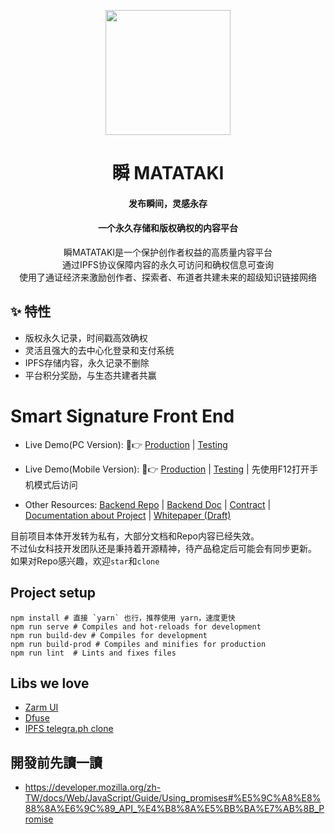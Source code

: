 <p align="center">
  <a href="https://www.matataki.io">
    <img width="200" src="https://i.loli.net/2019/09/03/9NAspLIWTPy5kRB.png">
  </a>
</p>

<h1 align="center">瞬 MATATAKI</h1>
<h4 align="center">发布瞬间，灵感永存</h4>
<h4 align="center">一个永久存储和版权确权的内容平台</h4>
<div align="center">

瞬MATATAKI是一个保护创作者权益的高质量内容平台</br>
通过IPFS协议保障内容的永久可访问和确权信息可查询</br>
使用了通证经济来激励创作者、探索者、布道者共建未来的超级知识链接网络

</div>

## ✨ 特性

- 版权永久记录，时间戳高效确权
- 灵活且强大的去中心化登录和支付系统
- IPFS存储内容，永久记录不删除
- 平台积分奖励，与生态共建者共赢

# Smart Signature Front End

- Live Demo(PC Version): 🙋👉 [Production](https://www.matataki.io/) | [Testing](https://wwwtest.smartsignature.io)
- Live Demo(Mobile Version): 🙋👉 [Production](https://matataki.io/) | [Testing](https://smartsignature.io) | 先使用F12打开手机模式后访问

- Other Resources: [Backend Repo](https://github.com/smart-signature/smart-signature-backend) | [Backend Doc](https://github.com/smart-signature/smart-signature-backend/blob/master/doc.md) | [Contract](https://github.com/smart-signature/smart-signature-EOS-contract) | [Documentation about Project](https://shimo.im/docs/UOYT3DqklCYBbzny) | [Whitepaper (Draft)](https://hackmd.io/Q3KNkxjgSwKRJ5cfBL2I4g)

目前项目本体开发转为私有，大部分文档和Repo内容已经失效。</br>
不过仙女科技开发团队还是秉持着开源精神，待产品稳定后可能会有同步更新。</br>
如果对Repo感兴趣，欢迎`star`和`clone`

## Project setup
```
npm install # 直接 `yarn` 也行，推荐使用 yarn，速度更快
npm run serve # Compiles and hot-reloads for development
npm run build-dev # Compiles for development
npm run build-prod # Compiles and minifies for production
npm run lint  # Lints and fixes files
```

## Libs we love
- [Zarm UI](https://zhongantecheng.github.io/zarm-vue/#/documents/quick-start)
- [Dfuse](https://www.dfuse.io/en)
- [IPFS telegra.ph clone](https://github.com/alexstep/ipfs-telegra.ph)


## 開發前先讀一讀
- https://developer.mozilla.org/zh-TW/docs/Web/JavaScript/Guide/Using_promises#%E5%9C%A8%E8%88%8A%E6%9C%89_API_%E4%B8%8A%E5%BB%BA%E7%AB%8B_Promise
